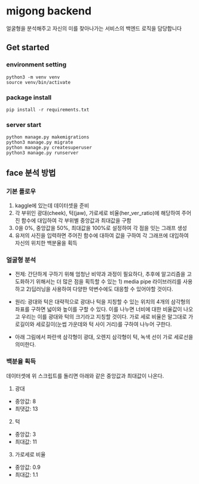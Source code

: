 # migong backend

얼굴형을 분석해주고 자신의 미를 찾아나가는 서비스의 백엔드 로직을 담당합니다

## Get started

### environment setting

```
python3 -m venv venv
source venv/bin/activate
```

### package install

```
pip install -r requirements.txt
```

### server start

```
python manage.py makemigrations
python3 manage.py migrate
python manage.py createsuperuser
python3 manage.py runserver
```

## face 분석 방법

### 기본 플로우

1. kaggle에 있는데 데이터셋을 준비
2. 각 부위인 광대(cheek), 턱(jaw), 가로세로 비율(her_ver_ratio)에 해당하여 주어진 함수에 대입하여 각 부위별 중앙값과 최대값을 구함
3. 0을 0%, 중앙값을 50%, 최대값을 100%로 설정하여 각 점을 잇는 그래프 생성
4. 유저의 사진을 입력하면 주어진 함수에 대하여 값을 구하여 각 그래프에 대입하여 자신의 위치한 백분율을 획득

### 얼굴형 분석

- 전제: 간단하게 구하기 위해 엄청난 비약과 과정이 필요하다, 추후에 알고리즘을 고도화하기 위해서는 더 많은 점을 획득할 수 있는 1) media pipe 라이브러리를 사용하고 2)딥러닝을 사용하여 다양한 악변수에도 대응할 수 있어야할 것이다.

- 원리: 광대와 턱은 대략적으로 광대나 턱을 지칭할 수 있는 위치의 4개의 삼각형의 좌표를 구하면 넓이와 높이를 구할 수 있다. 이를 나누면 너비에 대한 비율값이 나오고 우리는 이를 광대와 턱의 크기라고 지칭할 것이다. 가로 세로 비율은 말그대로 가로길이와 세로길이(눈썹 가운데와 턱 사이 거리)를 구하여 나누어 구한다.

- 아래 그림에서 파란색 삼각형이 광대, 오렌지 삼각형이 턱, 녹색 선이 가로 세로선을 의미한다.

### 백분율 획득

데이터셋에 위 스크립트를 돌리면 아래와 같은 중앙값과 최대값이 나온다.

1. 광대

- 중앙값: 8
- 최댓값: 13

2. 턱

- 중앙값: 3
- 최대값: 11

3. 가로세로 비율

- 중앙값: 0.9
- 최대값: 1.1
